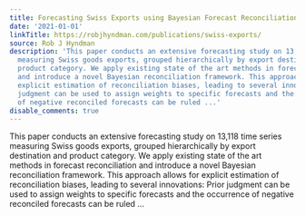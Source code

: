 ```yaml
---
title: Forecasting Swiss Exports using Bayesian Forecast Reconciliation
date: '2021-01-01'
linkTitle: https://robjhyndman.com/publications/swiss-exports/
source: Rob J Hyndman
description: 'This paper conducts an extensive forecasting study on 13,118 time series
  measuring Swiss goods exports, grouped hierarchically by export destination and
  product category. We apply existing state of the art methods in forecast reconciliation
  and introduce a novel Bayesian reconciliation framework. This approach allows for
  explicit estimation of reconciliation biases, leading to several innovations: Prior
  judgment can be used to assign weights to specific forecasts and the occurrence
  of negative reconciled forecasts can be ruled ...'
disable_comments: true
---
```

This paper conducts an extensive forecasting study on 13,118 time series measuring Swiss goods exports, grouped hierarchically by export destination and product category. We apply existing state of the art methods in forecast reconciliation and introduce a novel Bayesian reconciliation framework. This approach allows for explicit estimation of reconciliation biases, leading to several innovations: Prior judgment can be used to assign weights to specific forecasts and the occurrence of negative reconciled forecasts can be ruled ...
